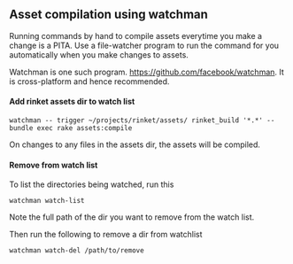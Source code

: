 ## Asset compilation using watchman

Running commands by hand to compile assets everytime you make a change is a PITA. Use a file-watcher program to run the command for you automatically when you make changes to assets.


Watchman is one such program. <https://github.com/facebook/watchman>. It is cross-platform and hence recommended.

#### Add rinket assets dir to watch list

    watchman -- trigger ~/projects/rinket/assets/ rinket_build '*.*' -- bundle exec rake assets:compile

On changes to any files in the assets dir, the assets will be compiled.

#### Remove from watch list

To list the directories being watched, run this

    watchman watch-list

Note the full path of the dir you want to remove from the watch list.

Then run the following to remove a dir from watchlist

    watchman watch-del /path/to/remove
